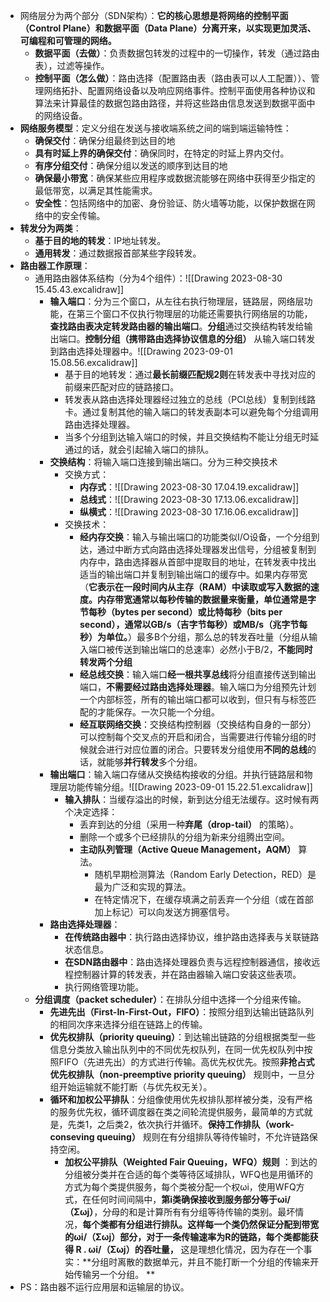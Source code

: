 - 网络层分为两个部分（SDN架构）：**它的核心思想是将网络的控制平面（Control Plane）和数据平面（Data Plane）分离开来，以实现更加灵活、可编程和可管理的网络。**
	- **数据平面（去做）**：负责数据包转发的过程中的一切操作，转发（通过路由表），过滤等操作。
	- **控制平面（怎么做）**：路由选择（配置路由表（路由表可以人工配置））、管理网络拓扑、配置网络设备以及响应网络事件。控制平面使用各种协议和算法来计算最佳的数据包路由路径，并将这些路由信息发送到数据平面中的网络设备。
- **网络服务模型**：定义分组在发送与接收端系统之间的端到端运输特性：
	- **确保交付**：确保分组最终到达目的地
	- **具有时延上界的确保交付**：确保同时，在特定的时延上界内交付。
	- **有序分组交付**：确保分组以发送的顺序到达目的地
	- **确保最小带宽**：确保某些应用程序或数据流能够在网络中获得至少指定的最低带宽，以满足其性能需求。
	- **安全性**：包括网络中的加密、身份验证、防火墙等功能，以保护数据在网络中的安全传输。
- **转发分为两类**：
	- **基于目的地的转发**：IP地址转发。
	- **通用转发**：通过数据报首部某些字段转发。
- **路由器工作原理**：
	- 通用路由器体系结构（分为4个组件）：![[Drawing 2023-08-30 15.45.43.excalidraw]]
		- **输入端口**：分为三个窗口，从左往右执行物理层，链路层，网络层功能，在第三个窗口不仅执行物理层的功能还需要执行网络层的功能，**查找路由表决定转发路由器的输出端口**。**分组**通过交换结构转发给输出端口。**控制分组（携带路由选择协议信息的分组）** 从输入端口转发到路由选择处理器中。![[Drawing 2023-09-01 15.08.56.excalidraw]]
			- 基于目的地转发：通过**最长前缀匹配规2则**在转发表中寻找对应的前缀来匹配对应的链路接口。
			- 转发表从路由选择处理器经过独立的总线（PCI总线）复制到线路卡。通过复制其他的输入端口的转发表副本可以避免每个分组调用路由选择处理器。
			- 当多个分组到达输入端口的时候，并且交换结构不能让分组无时延通过的话，就会引起输入端口的排队。
		- **交换结构**：将输入端口连接到输出端口。分为三种交换技术
			- 交换方式：
				- **内存式**：![[Drawing 2023-08-30 17.04.19.excalidraw]]
				- **总线式**：![[Drawing 2023-08-30 17.13.06.excalidraw]]
				- **纵横式**：![[Drawing 2023-08-30 17.16.06.excalidraw]]
			- 交换技术：
				- **经内存交换**：输入与输出端口的功能类似I/O设备，一个分组到达，通过中断方式向路由选择处理器发出信号，分组被复制到内存中，路由选择器从首部中提取目的地址，在转发表中找出适当的输出端口并复制到输出端口的缓存中。如果内存带宽（**它表示在一段时间内从主存（RAM）中读取或写入数据的速度。内存带宽通常以每秒传输的数据量来衡量，单位通常是字节每秒（bytes per second）或比特每秒（bits per second），通常以GB/s（吉字节每秒）或MB/s（兆字节每秒）为单位。**）最多B个分组，那么总的转发吞吐量（分组从输入端口被传送到输出端口的总速率）必然小于B/2，**不能同时转发两个分组**
				- **经总线交换**：输入端口**经一根共享总线**将分组直接传送到输出端口，**不需要经过路由选择处理器**。输入端口为分组预先计划一个内部标签，所有的输出端口都可以收到，但只有与标签匹配的才能保存。一次只能一个分组。
				- **经互联网络交换**：交换结构控制器（交换结构自身的一部分）可以控制每个交叉点的开启和闭合，当需要进行传输分组的时候就会进行对应位置的闭合。只要转发分组使用**不同的总线**的话，就能够**并行转发**多个分组。
		- **输出端口**：输入端口存储从交换结构接收的分组。并执行链路层和物理层功能传输分组。![[Drawing 2023-09-01 15.22.51.excalidraw]]
			- **输入排队**：当缓存溢出的时候，新到达分组无法缓存。这时候有两个决定选择：
				- 丢弃到达的分组（采用一种**弃尾（drop-tail）** 的策略）。
				- 删除一个或多个已经排队的分组为新来分组腾出空间。
				- **主动队列管理（Active Queue Management，AQM）** 算法。
					- 随机早期检测算法（Random Early Detection，RED）是最为广泛和实现的算法。
					- 在特定情况下，在缓存填满之前丢弃一个分组（或在首部加上标记）可以向发送方拥塞信号。
		- **路由选择处理器**：
			- **在传统路由器中**：执行路由选择协议，维护路由选择表与关联链路状态信息。
			- **在SDN路由器中**：路由选择处理器负责与远程控制器通信，接收远程控制器计算的转发表，并在路由器输入端口安装这些表项。
			- 执行网络管理功能。
	- **分组调度（packet scheduler）**：在排队分组中选择一个分组来传输。
		- **先进先出（First-In-First-Out，FIFO）**：按照分组到达输出链路队列的相同次序来选择分组在链路上的传输。
		- **优先权排队（priority queuing）**：到达输出链路的分组根据类型一些信息分类放入输出队列中的不同优先权队列，在同一优先权队列中按照FIFO（先进先出）的方式进行传输。高优先权优先。按照**非抢占式优先权排队（non-preemptive priority queuing）** 规则中，一旦分组开始运输就不能打断（与优先权无关）。
		- **循环和加权公平排队**：分组像使用优先权排队那样被分类，没有严格的服务优先权，循环调度器在类之间轮流提供服务，最简单的方式就是，先类1，之后类2，依次执行并循环。**保持工作排队（work-conseving queuing）** 规则在有分组排队等待传输时，不允许链路保持空闲。
			- **加权公平排队（Weighted Fair Queuing，WFQ）规则** ：到达的分组被分类并在合适的每个类等待区域排队，WFQ也是用循环的方式为每个类提供服务，每个类被分配一个权ωi，使用WFQ方式，在任何时间间隔中，**第i类确保接收到服务部分等于ωi/（Σωj）**，分母的和是计算所有有分组等待传输的类别。最坏情况，**每个类都有分组进行排队。这样每一个类仍然保证分配到带宽的ωi/（Σωj）部分，对于一条传输速率为R的链路，每个类都能获得   R . ωi/（Σωj）的吞吐量，** 这是理想化情况，因为存在一个事实：**分组时离散的数据单元，并且不能打断一个分组的传输来开始传输另一个分组。 **
- PS：路由器不运行应用层和运输层的协议。